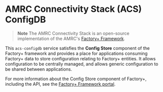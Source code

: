 # AMRC Connectivity Stack (ACS) ConfigDB

> **Note**
> The AMRC Connectivity Stack is an open-source implementation of the AMRC's [Factory+ Framework](https://factoryplus.app.amrc.co.uk/).

This `acs-configdb` service satisfies the **Config Store** component of the Factory+ framework and provides a place for applications consuming Factory+ data to store configuration relating to Factory+ entities. It allows configuration to be centrally managed, and allows generic configuration to be shared between applications.

For more information about the Config Store component of Factory+, including the API, see the [Factory+ Framework portal](https://factoryplus.app.amrc.co.uk).